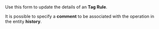 Use this form to update the details of an **Tag Rule**.

It is possible to specify a **comment** to be associated with the operation in
the entity **history**.